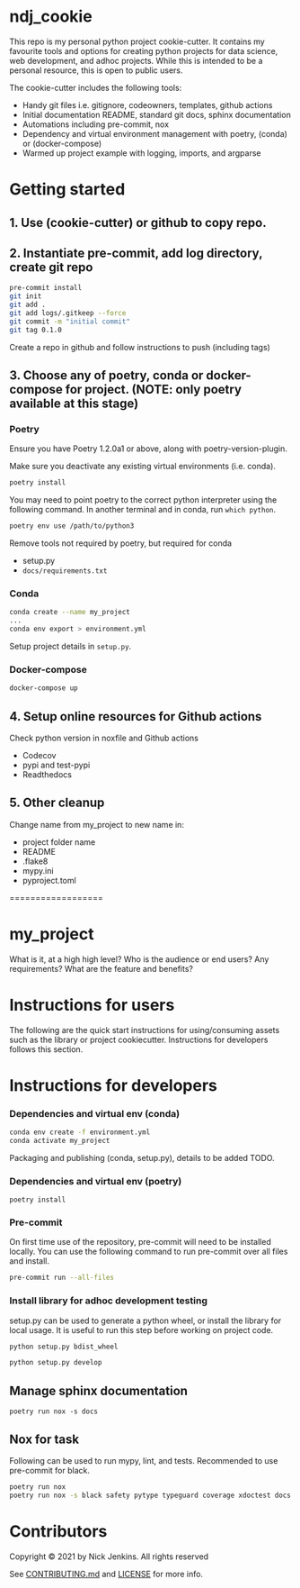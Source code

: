 # ndj_cookie

This repo is my personal python project cookie-cutter.
It contains my favourite tools and options for creating python projects for data science, web development, and adhoc projects.
While this is intended to be a personal resource, this is open to public users.

The cookie-cutter includes the following tools:

- Handy git files i.e. gitignore, codeowners, templates, github actions
- Initial documentation README, standard git docs, sphinx documentation
- Automations including pre-commit, nox
- Dependency and virtual environment management with poetry, (conda) or (docker-compose)
- Warmed up project example with logging, imports, and argparse

# Getting started

## 1. Use (cookie-cutter) or github to copy repo.

## 2. Instantiate pre-commit, add log directory, create git repo

```bash
pre-commit install
git init
git add .
git add logs/.gitkeep --force
git commit -m "initial commit"
git tag 0.1.0
```

Create a repo in github and follow instructions to push (including tags)

## 3. Choose any of poetry, conda or docker-compose for project. (NOTE: only poetry available at this stage)

### Poetry

Ensure you have Poetry 1.2.0a1 or above, along with poetry-version-plugin.

Make sure you deactivate any existing virtual environments (i.e. conda).

```bash
poetry install
```

You may need to point poetry to the correct python interpreter using the following command.
In another terminal and in conda, run `which python`.
```bash
poetry env use /path/to/python3
```

Remove tools not required by poetry, but required for conda
- setup.py
- `docs/requirements.txt`

### Conda

```bash
conda create --name my_project
...
conda env export > environment.yml
```

Setup project details in `setup.py`.


### Docker-compose

```bash
docker-compose up
```

## 4. Setup online resources for Github actions

Check python version in noxfile and  Github actions

- Codecov
- pypi and test-pypi
- Readthedocs

## 5. Other cleanup

Change name from my_project to new name in:

- project folder name
- README
- .flake8
- mypy.ini
- pyproject.toml


==================

# my_project

What is it, at a high high level?
Who is the audience or end users? Any requirements?
What are the feature and benefits?

# Instructions for users

The following are the quick start instructions for using/consuming assets such as the library or project cookiecutter.
Instructions for developers follows this section.

# Instructions for developers

### Dependencies and virtual env (conda)

```bash
conda env create -f environment.yml
conda activate my_project
```

Packaging and publishing (conda, setup.py), details to be added TODO.

### Dependencies and virtual env (poetry)

`poetry install`

### Pre-commit

On first time use of the repository, pre-commit will need to be installed locally. You can use the following command to run pre-commit over all files and install.

``` bash
pre-commit run --all-files
```

### Install library for adhoc development testing

setup.py can be used to generate a python wheel, or install the library for local usage.
It is useful to run this step before working on project code.

```bash
python setup.py bdist_wheel
```

```bash
python setup.py develop
```

## Manage sphinx documentation

`poetry run nox -s docs`

## Nox for task

Following can be used to run mypy, lint, and tests.
Recommended to use pre-commit for black.

```bash
poetry run nox
poetry run nox -s black safety pytype typeguard coverage xdoctest docs autoflake
```

# Contributors

Copyright © 2021 by Nick Jenkins. All rights reserved

See [CONTRIBUTING.md](CONTRIBUTING.md) and [LICENSE](LICENSE) for more info.
